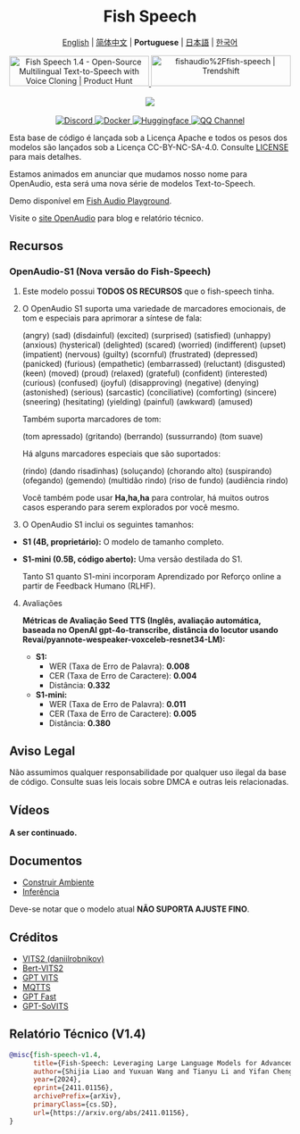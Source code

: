 <div align="center">
<h1>Fish Speech</h1>

[English](../README.md) | [简体中文](README.zh.md) | **Portuguese** | [日本語](README.ja.md) | [한국어](README.ko.md) <br>

<a href="https://www.producthunt.com/posts/fish-speech-1-4?embed=true&utm_source=badge-featured&utm_medium=badge&utm_souce=badge-fish&#0045;speech&#0045;1&#0045;4" target="_blank">
    <img src="https://api.producthunt.com/widgets/embed-image/v1/featured.svg?post_id=488440&theme=light" alt="Fish&#0032;Speech&#0032;1&#0046;4 - Open&#0045;Source&#0032;Multilingual&#0032;Text&#0045;to&#0045;Speech&#0032;with&#0032;Voice&#0032;Cloning | Product Hunt" style="width: 250px; height: 54px;" width="250" height="54" />
</a>
<a href="https://trendshift.io/repositories/7014" target="_blank">
    <img src="https://trendshift.io/api/badge/repositories/7014" alt="fishaudio%2Ffish-speech | Trendshift" style="width: 250px; height: 55px;" width="250" height="55"/>
</a>
<br>
</div>
<br>

<div align="center">
    <img src="https://count.getloli.com/get/@fish-speech?theme=asoul" /><br>
</div>

<br>

<div align="center">
    <a target="_blank" href="https://discord.gg/Es5qTB9BcN">
        <img alt="Discord" src="https://img.shields.io/discord/1214047546020728892?color=%23738ADB&label=Discord&logo=discord&logoColor=white&style=flat-square"/>
    </a>
    <a target="_blank" href="https://hub.docker.com/r/fishaudio/fish-speech">
        <img alt="Docker" src="https://img.shields.io/docker/pulls/fishaudio/fish-speech?style=flat-square&logo=docker"/>
    </a>
    <a target="_blank" href="https://huggingface.co/spaces/fishaudio/fish-speech-1">
        <img alt="Huggingface" src="https://img.shields.io/badge/🤗%20-space%20demo-yellow"/>
    </a>
    <a target="_blank" href="https://pd.qq.com/s/bwxia254o">
      <img alt="QQ Channel" src="https://img.shields.io/badge/QQ-blue?logo=tencentqq">
    </a>
</div>

Esta base de código é lançada sob a Licença Apache e todos os pesos dos modelos são lançados sob a Licença CC-BY-NC-SA-4.0. Consulte [LICENSE](../LICENSE) para mais detalhes.

Estamos animados em anunciar que mudamos nosso nome para OpenAudio, esta será uma nova série de modelos Text-to-Speech.

Demo disponível em [Fish Audio Playground](https://fish.audio).

Visite o [site OpenAudio](https://openaudio.com) para blog e relatório técnico.

## Recursos
### OpenAudio-S1 (Nova versão do Fish-Speech)

1. Este modelo possui **TODOS OS RECURSOS** que o fish-speech tinha.

2. O OpenAudio S1 suporta uma variedade de marcadores emocionais, de tom e especiais para aprimorar a síntese de fala:
   
      (angry) (sad) (disdainful) (excited) (surprised) (satisfied) (unhappy) (anxious) (hysterical) (delighted) (scared) (worried) (indifferent) (upset) (impatient) (nervous) (guilty) (scornful) (frustrated) (depressed) (panicked) (furious) (empathetic) (embarrassed) (reluctant) (disgusted) (keen) (moved) (proud) (relaxed) (grateful) (confident) (interested) (curious) (confused) (joyful) (disapproving) (negative) (denying) (astonished) (serious) (sarcastic) (conciliative) (comforting) (sincere) (sneering) (hesitating) (yielding) (painful) (awkward) (amused)

   Também suporta marcadores de tom:

   (tom apressado) (gritando) (berrando) (sussurrando) (tom suave)

    Há alguns marcadores especiais que são suportados:

    (rindo) (dando risadinhas) (soluçando) (chorando alto) (suspirando) (ofegando) (gemendo) (multidão rindo) (riso de fundo) (audiência rindo)

    Você também pode usar **Ha,ha,ha** para controlar, há muitos outros casos esperando para serem explorados por você mesmo.

3. O OpenAudio S1 inclui os seguintes tamanhos:
-   **S1 (4B, proprietário):** O modelo de tamanho completo.
-   **S1-mini (0.5B, código aberto):** Uma versão destilada do S1.

    Tanto S1 quanto S1-mini incorporam Aprendizado por Reforço online a partir de Feedback Humano (RLHF).

4. Avaliações

    **Métricas de Avaliação Seed TTS (Inglês, avaliação automática, baseada no OpenAI gpt-4o-transcribe, distância do locutor usando Revai/pyannote-wespeaker-voxceleb-resnet34-LM):**

    -   **S1:**
        -   WER (Taxa de Erro de Palavra): **0.008**
        -   CER (Taxa de Erro de Caractere): **0.004**
        -   Distância: **0.332**
    -   **S1-mini:**
        -   WER (Taxa de Erro de Palavra): **0.011**
        -   CER (Taxa de Erro de Caractere): **0.005**
        -   Distância: **0.380**
    

## Aviso Legal

Não assumimos qualquer responsabilidade por qualquer uso ilegal da base de código. Consulte suas leis locais sobre DMCA e outras leis relacionadas.

## Vídeos

#### A ser continuado.

## Documentos

- [Construir Ambiente](en/install.md)
- [Inferência](en/inference.md)

Deve-se notar que o modelo atual **NÃO SUPORTA AJUSTE FINO**.

## Créditos

- [VITS2 (daniilrobnikov)](https://github.com/daniilrobnikov/vits2)
- [Bert-VITS2](https://github.com/fishaudio/Bert-VITS2)
- [GPT VITS](https://github.com/innnky/gpt-vits)
- [MQTTS](https://github.com/b04901014/MQTTS)
- [GPT Fast](https://github.com/pytorch-labs/gpt-fast)
- [GPT-SoVITS](https://github.com/RVC-Boss/GPT-SoVITS)

## Relatório Técnico (V1.4)
```bibtex
@misc{fish-speech-v1.4,
      title={Fish-Speech: Leveraging Large Language Models for Advanced Multilingual Text-to-Speech Synthesis},
      author={Shijia Liao and Yuxuan Wang and Tianyu Li and Yifan Cheng and Ruoyi Zhang and Rongzhi Zhou and Yijin Xing},
      year={2024},
      eprint={2411.01156},
      archivePrefix={arXiv},
      primaryClass={cs.SD},
      url={https://arxiv.org/abs/2411.01156},
}
```
